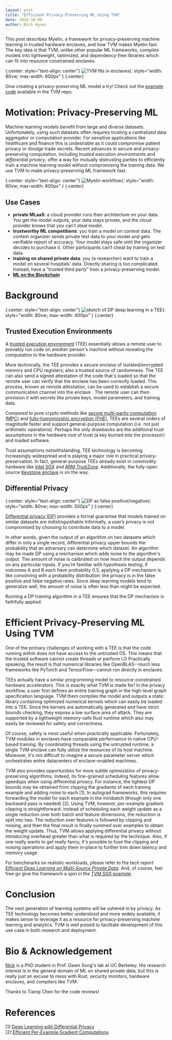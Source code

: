 ```yaml
---
layout: post
title: "Efficient Privacy-Preserving ML Using TVM"
date: 2018-10-09
author: Nick Hynes
---
```


This post describes Myelin, a framework for privacy-preserving machine learning in trusted hardware enclaves, and how TVM makes Myelin fast.
The key idea is that TVM, unlike other popular ML frameworks, compiles models into lightweight, optimized, and dependency-free libraries which can fit into resource constrained enclaves.

{:center: style="text-align: center"}
![TVM fits in enclaves](/images/sgx/tvmfits.png){: style="width: 80vw; max-width: 600px" }
{:center}

Give creating a privacy-preserving ML model a try! Check out the [example code](https://github.com/dmlc/tvm/tree/master/apps/sgx) available in the TVM repo.

# Motivation: Privacy-Preserving ML

Machine learning models benefit from large and diverse datasets.
Unfortunately, using such datasets often requires trusting a centralized data aggregator or computation provider.
For sensitive applications like healthcare and finance this is undesirable as it could compromise patient privacy or divulge trade secrets.
Recent advances in secure and privacy-preserving computation, including *trusted execution environments* and *differential privacy*, offer a way for mutually distrusting parties to efficiently train a machine learning model without compromising the training data.
We use TVM to make privacy-preserving ML framework fast.

{:center: style="text-align: center"}
![Myelin workflow](/images/sgx/sgx.png){: style="width: 80vw; max-width: 600px" }
{:center}

## Use Cases

* **private MLaaS**: a cloud provider runs their architecture on your data. You get the model outputs, your data stays private, and the cloud provider knows that you can’t steal model.
* **trustworthy ML competitions**: you train a model on contest data. The contest organizer sends private test data to your model and gets verifiable report of accuracy. Your model stays safe until the organizer decides to purchase it. Other participants can‘t cheat by training on test data.
* **training on shared private data**: you (a researcher) want to train a model on several hospitals’ data. Directly sharing is too complicated. Instead, have a “trusted third party” train a privacy-preserving model.
* [**ML on the Blockchain**](http://www.vldb.org/pvldb/vol11/p2086-hynes.pdf)

# Background

{:center: style="text-align: center"}
![sketch of DP deep learning in a TEE](/images/sgx/dpnn.png){: style="width: 80vw; max-width: 400px" }
{:center}

## Trusted Execution Environments

A [trusted execution environment](https://en.wikipedia.org/wiki/Trusted_Computing#Remote_attestation) (TEE) essentially allows a remote user to provably run code on another person's machine without revealing the computation to the hardware provider.

More technically, the TEE provides a secure *enclave* of isolated/encrypted memory and CPU registers; also a trusted source of randomness.
The TEE can also send a signed attestation of the code that's loaded so that the remote user can verify that the enclave has been correctly loaded.
This process, known as remote attestation, can be used to establish a secure communication channel into the enclave .
The remote user can then provision it with secrets like private keys, model parameters, and training data.

Compared to pure crypto methods like [secure multi-parity computation (MPC)](https://en.wikipedia.org/wiki/Garbled_circuit) and [fully-homomorphic encryption (FHE)](https://en.wikipedia.org/wiki/Homomorphic_encryption#Fully_homomorphic_encryption), TEEs are several orders of magnitude faster and support general-purpose computation (i.e. not just arithmetic operations).
Perhaps the only drawbacks are the additional trust assumptions in the hardware root of trust (a key burned into the processor) and loaded software.

Trust assumptions notwithstanding, TEE technology is becoming increasingly widespread and is playing a major role in practical privacy-preservation.
In fact, general-purpose TEEs already exist in commodity hardware like [Intel SGX](https://software.intel.com/en-us/sgx) and [ARM TrustZone](https://genode.org/documentation/articles/trustzone).
Additionally, the fully-open source [Keystone enclave](https://keystone-enclave.org) is on the way.

## Differential Privacy

{:center: style="text-align: center"}
![DP as false positive/negative](/images/sgx/dpnn.png){: style="width: 80vw; max-width: 500px" }
{:center}

[Differential privacy (DP)](https://en.wikipedia.org/wiki/Differential_Privacy#Randomized_Response) provides a formal guarantee that models trained on similar datasets are indistinguishable
Informally, a user’s privacy is not compromised by choosing to contribute data to a model.

In other words, given the output of an algorithm on two datasets which differ in only a single record, differential privacy upper bounds the probability that an adversary can determine which dataset.
An algorithm may be made DP using a mechanism which adds noise to the algorithm's output.
The amount of noise is calibrated on how much the output depends on any particular inputs.
If you're familiar with hypothesis testing, if outcomes A and B each have probability 0.5, applying a DP mechanism is like convolving with a probability distribution: the privacy is in the false positive and false negative rates.
Since deep learning models tend to generalize well, the amount of noise is often less than might be expected.

Running a DP training algorithm in a TEE ensures that the DP mechanism is faithfully applied.

# Efficient Privacy-Preserving ML Using TVM

One of the primary challenges of working with a TEE is that the code running within does not have access to the untrusted OS.
This means that the trusted software cannot  create threads or perform I.O
Practically speaking, the result is that numerical libraries like OpenBLAS--much less frameworks like PyTorch and TensorFlow--cannot run directly in enclaves.

TEEs actually have a similar programming model to resource-constrained hardware accelerators.
This is exactly what TVM is made for!
In the privacy workflow, a user first defines an entire training graph in the high-level graph specification language.
TVM them compiles the model and outputs a static library containing optimized numerical kernels which can easily be loaded into a TEE.
Since the kernels are automatically generated and have strict bounds checking, they expose a low surface area of attack.
They are supported by a lightweight memory-safe Rust runtime which also may easily be reviewed for safety and correctness.

Of course, safety is most useful when practically applicable.
Fortunately, TVM modules in enclaves have comparable performance to native CPU-based training.
By coordinating threads using the untrusted runtime, a single TVM enclave can fully utilize the resources of its host machine.
Moreover, it's not difficult to imagine a secure parameter server which orchestrates entire datacenters of enclave-enabled machines.

TVM also provides opportunities for more subtle optimization of privacy-preserving algorithms.
Indeed, its fine-grained scheduling features allow speedups when using differential privacy.
For instance, the tightest DP bounds may be obtained from clipping the gradients of each training example and adding noise to each [1].
In autograd frameworks, this requires forwarding the model for each example in the minibatch (though only one backward pass is needed) [2].
Using TVM, however, per-example gradient clipping is straightforward: instead of scheduling each weight update as a single reduction over both batch and feature dimensions, the reduction is split into two.
The reduction over features is followed by clipping and noising, and then the final result is finally summed over examples to obtain the weight update.
Thus, TVM allows applying differential privacy without introducing overhead greater than what is required by the technique.
Also, if one really wants to get really fancy, it's possible to fuse the clipping and noising operations and apply them in-place to further trim down latency and memory usage.

For benchmarks on realistic workloads, please refer to the tech report [*Efficient Deep Learning on Multi-Source Private Data*](https://arxiv.org/abs/1807.06689).
And, of course, feel free go give the framework a spin in the [TVM SGX example](https://github.com/dmlc/tvm/tree/master/apps/sgx).

# Conclusion

The next generation of learning systems will be ushered in by privacy.
As TEE technology becomes better understood and more widely available, it makes sense to leverage it as a resource for privacy-preserving machine learning and analytics.
TVM is well poised to facilitate development of this use case in both research and deployment.

# Bio & Acknowledgement

[Nick](https://github.com/nhynes) is a PhD student in Prof. Dawn Song's lab at UC Berkeley.
His research interest is in the general domain of ML on shared private data, but this is really just an excuse to mess with Rust, security monitors, hardware enclaves, and compilers like TVM.

Thanks to Tianqi Chen for the code reviews!

# References

[1] [Deep Learning with Differential Privacy](https://arxiv.org/abs/1607.00133)  
[2] [Efficient Per-Example Gradient Computations](https://arxiv.org/pdf/1510.01799v2.pdf)
